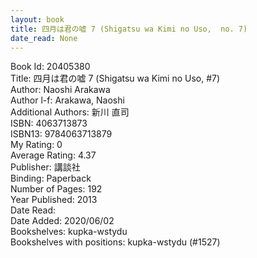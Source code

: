 ```yaml
---
layout: book
title: 四月は君の嘘 7 (Shigatsu wa Kimi no Uso,  no. 7)
date_read: None
---
```


Book Id: 20405380<br />
Title: 四月は君の嘘 7 (Shigatsu wa Kimi no Uso, #7)<br />
Author: Naoshi Arakawa<br />
Author l-f: Arakawa, Naoshi<br />
Additional Authors: 新川 直司<br />
ISBN: 4063713873<br />
ISBN13: 9784063713879<br />
My Rating: 0<br />
Average Rating: 4.37<br />
Publisher: 講談社<br />
Binding: Paperback<br />
Number of Pages: 192<br />
Year Published: 2013<br />
Date Read: <br />
Date Added: 2020/06/02<br />
Bookshelves: kupka-wstydu<br />
Bookshelves with positions: kupka-wstydu (#1527)<br />

